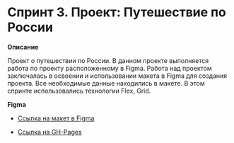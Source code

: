 # Спринт 3. Проект: Путешествие по России

**Описание**

Проект о путешествии по России.
В данном проекте выполняется работа по проекту расположенному в Figma.
Работа над проектом заключалась в освоении и использовании макета в Figma для создания проекта. Все необходимые данные находились в макете. В этом спринте использовались технологии Flex, Grid.

**Figma**

* [Ссылка на макет в Figma](https://www.figma.com/file/5S2WSbEFL6awjVWJ0NWL8Q/Sprint-3_-Russia-_-desktop-mobile?node-id=28503%3A0)

* [Ссылка на GH-Pages](https://konkravchenko.github.io/russian-travel/index.html)
